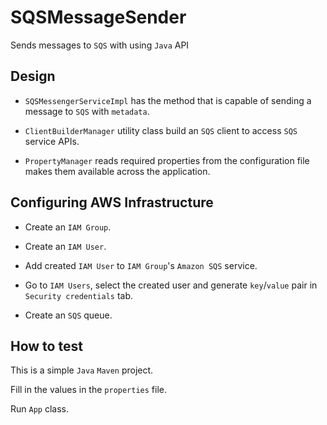 # SQSMessageSender
Sends messages to `SQS` with using `Java` API

## Design
* `SQSMessengerServiceImpl` has the method that is capable of sending a message to `SQS` with `metadata`.

* `ClientBuilderManager` utility class build an `SQS` client to access `SQS` service APIs.

* `PropertyManager` reads required properties from the configuration file makes them available across the application.

## Configuring AWS Infrastructure
* Create an `IAM Group`.

* Create an `IAM User`.

* Add created `IAM User` to `IAM Group`'s `Amazon SQS` service.

* Go to `IAM Users`, select the created user and generate `key`/`value` pair in `Security credentials` tab.

* Create an `SQS` queue.

## How to test
This is a simple `Java` `Maven` project.

Fill in the values in the `properties` file.

Run `App` class.
